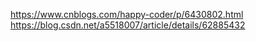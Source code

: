 https://www.cnblogs.com/happy-coder/p/6430802.html
https://blog.csdn.net/a5518007/article/details/62885432